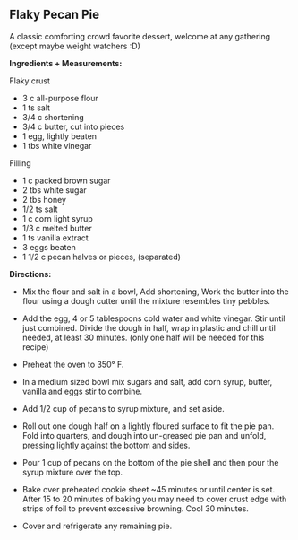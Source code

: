 ## Flaky Pecan Pie ##

A classic comforting crowd favorite dessert, welcome at any gathering (except maybe weight watchers :D) 


**Ingredients + Measurements:**

Flaky crust

- 3 c all-purpose flour
- 1 ts salt
- 3/4 c shortening
- 3/4 c butter, cut into pieces
- 1 egg, lightly beaten
- 1 tbs white vinegar



Filling

- 1 c packed brown sugar
- 2 tbs white sugar
- 2 tbs honey
- 1/2 ts salt
- 1 c corn light syrup
- 1/3 c melted butter
- 1 ts vanilla extract
- 3 eggs beaten
- 1 1/2 c pecan halves or pieces, (separated)


**Directions:**

- Mix the flour and salt in a bowl, Add shortening, Work the butter into the flour using a dough cutter until the mixture resembles tiny pebbles.

- Add the egg, 4 or 5 tablespoons cold water and white vinegar. Stir until just combined. Divide the dough in half, wrap in plastic and chill until needed, at least 30 minutes. (only one half will be needed for this recipe)

- Preheat the oven to 350° F. 

- In a medium sized bowl mix sugars and salt, add corn syrup, butter, vanilla and eggs stir to combine.

- Add 1/2 cup of pecans to syrup mixture, and set aside.

- Roll out one dough half on a lightly floured surface to fit the pie pan. Fold into quarters, and dough into un-greased pie pan and unfold, pressing lightly against the bottom and sides. 

- Pour 1 cup of pecans on the bottom of the pie shell and then pour the syrup mixture over the top. 

- Bake over preheated cookie sheet ~45 minutes or until center is set. After 15 to 20 minutes of baking you may need to cover crust edge with strips of foil to prevent excessive browning. Cool 30 minutes.

- Cover and refrigerate any remaining pie.





